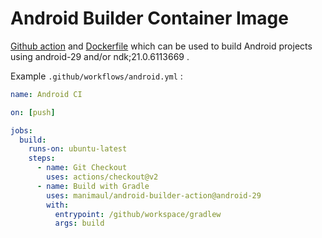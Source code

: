 # Android Builder Container Image

[Github action](https://help.github.com/en/actions) and [Dockerfile](https://docs.docker.com/engine/reference/builder/) 
which can be used to build Android projects using android-29 and/or ndk;21.0.6113669 .


Example `.github/workflows/android.yml` :

```yaml
name: Android CI

on: [push]

jobs:
  build:
    runs-on: ubuntu-latest
    steps:
      - name: Git Checkout
        uses: actions/checkout@v2
      - name: Build with Gradle
        uses: manimaul/android-builder-action@android-29
        with:
          entrypoint: /github/workspace/gradlew
          args: build

```
